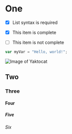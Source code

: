 # One

- [x] List syntax is required
- [x] This item is complete
- [ ] This item is not complete


``` javascript
var myVar = "Hello, world!";
```

![Image of Yaktocat](https://octodex.github.com/images/yaktocat.png)

## Two
### Three
#### Four
##### Five
###### Six
